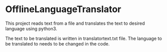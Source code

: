 # OfflineLanguageTranslator
This project reads text from a file and translates the text to desired language using python3.

The text to be translated is written in translatortext.txt file.
The language to be translated to needs to be changed in the code.
